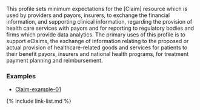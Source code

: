 This profile sets minimum expectations for the [Claim] resource which is used by providers and payors, insurers, to exchange the financial information, and supporting clinical information, regarding the provision of health care services with payors and for reporting to regulatory bodies and firms which provide data analytics. The primary uses of this profile is to support eClaims, the exchange of information relating to the proposed or actual provision of healthcare-related goods and services for patients to their benefit payors, insurers and national health programs, for treatment payment planning and reimbursement.

### Examples

- [Claim-example-01](Claim-example-01.html)

{% include link-list.md %}
